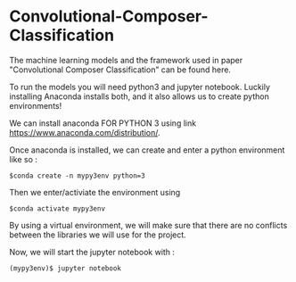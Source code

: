 # Convolutional-Composer-Classification
The machine learning models and the framework used in paper "Convolutional Composer Classification" can be found here.

To run the models you will need python3 and jupyter notebook.
Luckily installing Anaconda installs both, and it also allows us to create python environments! 

We can install anaconda FOR PYTHON 3 using link https://www.anaconda.com/distribution/.

Once anaconda is installed, we can create and enter a python environment like so :
```
$conda create -n mypy3env python=3 
```

Then we enter/activiate the environment using
```
$conda activate mypy3env
```

By using a virtual environment, we will make sure that there are no conflicts between the libraries we will use for the project. 

Now, we will start the jupyter notebook with :
```
(mypy3env)$ jupyter notebook
```
